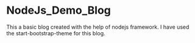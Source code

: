 # NodeJs_Demo_Blog
This a basic blog created with the help of nodejs framework. I have used the start-bootstrap-theme for this blog.
